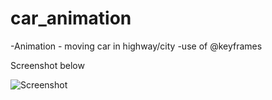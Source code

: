 # car_animation
-Animation -  moving car in highway/city 
-use of @keyframes

Screenshot below

![Screenshot](https://github.com/nitin-nema/car_animation/blob/master/Screen%20Shot%202020-02-16%20at%2012.06.16%20PM.png)
